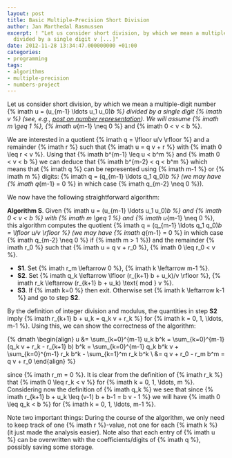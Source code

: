 ```yaml
---
layout: post
title: Basic Multiple-Precision Short Division
author: Jan Marthedal Rasmussen
excerpt: ! "Let us consider short division, by which we mean a multiple-digit number u
  divided by a single digit v [...]"
date: 2012-11-28 13:34:47.000000000 +01:00
categories:
- programming
tags:
- algorithms
- multiple-precision
- numbers-project
---
```

Let us consider short division, by which we mean a multiple-digit number {% imath u = (u_{m-1} \ldots u_1 u_0)_b %} divided by a single digit {% imath v %} (see, e.g., [post on number representation](/2011/10/multiple-precision-number-representation.html)). We will assume {% imath m \geq 1 %}, {% imath u_{m-1} \neq 0 %} and {% imath 0 < v < b %}.

We are interested in a quotient {% imath q = \lfloor u/v \rfloor %} and a remainder {% imath r %} such that {% imath u = q v + r %} with {% imath 0 \leq r < v %}. Using that {% imath b^{m-1} \leq u < b^m %} and {% imath 0 < v < b %} we can deduce that {% imath b^{m-2} < q < b^m %} which means that {% imath q %} can be represented using {% imath m-1 %} or {% imath m %} digits: {% imath q = (q_{m-1} \ldots q_1 q_0)_b %} (we may have {% imath q_{m-1} = 0 %} in which case {% imath q_{m-2} \neq 0 %}).

We now have the following straightforward algorithm:

**Algorithm S**. Given {% imath u = (u_{m-1} \ldots u_1 u_0)_b %} and {% imath 0 < v < b %} with {% imath m \geq 1 %} and {% imath u_{m-1} \neq 0 %}, this algorithm computes the quotient {% imath q = (q_{m-1} \ldots q_1 q_0)_b = \lfloor u/v \rfloor %} (we may have {% imath q_{m-1} = 0 %} in which case {% imath q_{m-2} \neq 0 %} if {% imath m > 1 %}) and the remainder {% imath r_0 %} such that {% imath u = q v + r_0 %}, {% imath 0 \leq r_0 < v %}.

*   **S1**. Set {% imath r_m \leftarrow 0 %}, {% imath k \leftarrow m-1 %}.
*   **S2**. Set {% imath q_k \leftarrow \lfloor (r_{k+1} b + u_k)/v \rfloor %}, {% imath r_k \leftarrow (r_{k+1} b + u_k) \text{ mod } v %}.
*   **S3**. If {% imath k=0 %} then exit. Otherwise set {% imath k \leftarrow k-1 %} and go to step&nbsp;**S2**.

By the definition of integer division and modulus, the quantities in step **S2** imply {% imath r_{k+1} b + u_k = q_k v + r_k %} for {% imath k = 0, 1, \ldots, m-1 %}. Using this, we can show the correctness of the algorithm:

{% dmath \begin{align} u &= \sum_{k=0}^{m-1} u_k b^k = \sum_{k=0}^{m-1} (q_k v + r_k - r_{k+1} b) b^k = \sum_{k=0}^{m-1} q_k b^k v + \sum_{k=0}^{m-1} r_k b^k - \sum_{k=1}^m r_k b^k \\ &= q v + r_0 - r_m b^m = q v + r_0 \end{align} %}

since {% imath r_m = 0 %}. It is clear from the definition of {% imath r_k %} that {% imath 0 \leq r_k < v %} for {% imath k = 0, 1, \ldots, m %}. Considering now the definition of {% imath q_k %} we see that since {% imath r_{k+1} b + u_k \leq (v-1) b + b-1 = b v - 1 %} we will have {% imath 0 \leq q_k < b %} for {% imath k = 0, 1, \ldots, m-1 %}.

Note two important things: During the course of the algorithm, we only need to keep track of one {% imath r %}-value, not one for each {% imath k %} (it just made the analysis easier). Note also that each entry of {% imath u %} can be overwritten with the coefficients/digits of {% imath q %}, possibly saving some storage.
